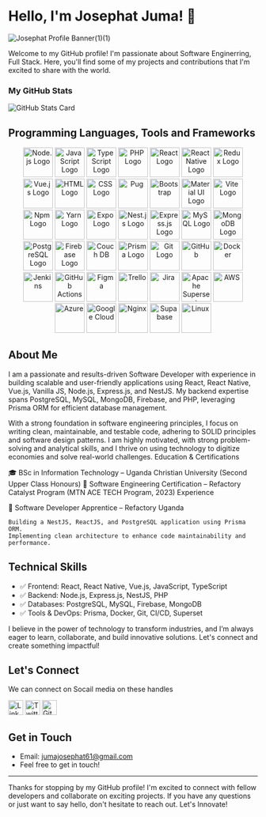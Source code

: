 # Hello, I'm Josephat Juma! 👋

![Josephat Profile Banner(1)(1)](https://github.com/user-attachments/assets/b7cc4245-d60a-4160-aee4-9815a3809722)





Welcome to my GitHub profile! I'm passionate about Software Enginerring, Full Stack. Here, you'll find some of my projects and contributions that I'm excited to share with the world.
<!-- Your GitHub stats -->

### My GitHub Stats

![GitHub Stats Card](https://github-readme-stats.vercel.app/api/top-langs/?username=JosephatJuma&layout=compact)

## Programming Languages, Tools and Frameworks

<div align="center" background="blue">
<img src="https://upload.wikimedia.org/wikipedia/commons/d/d9/Node.js_logo.svg" width="60" alt="Node.js Logo">
<img src="https://upload.wikimedia.org/wikipedia/commons/6/6a/JavaScript-logo.png" width="60" alt="JavaScript Logo">
<img src="https://upload.wikimedia.org/wikipedia/commons/4/4c/Typescript_logo_2020.svg" width="60" alt="TypeScript Logo">
<img src="https://upload.wikimedia.org/wikipedia/commons/thumb/2/27/PHP-logo.svg/1280px-PHP-logo.svg.png" width="60"  alt="PHP Logo">
<img src="https://upload.wikimedia.org/wikipedia/commons/a/a7/React-icon.svg" width="60"  alt="React Logo">
<img src="https://reactnative.dev/img/header_logo.svg" width="60"  alt="React Native Logo">
<img src="https://raw.githubusercontent.com/reduxjs/redux/master/logo/logo.png" width="60"  alt="Redux Logo">
<img src="https://vuejs.org/images/logo.png" width="60"  alt="Vue.js Logo">
<img src="https://www.w3.org/html/logo/downloads/HTML5_Logo_512.png" width="60"  alt="HTML Logo">
<img src="https://upload.wikimedia.org/wikipedia/commons/thumb/d/d5/CSS3_logo_and_wordmark.svg/1200px-CSS3_logo_and_wordmark.svg.png" width="60"  alt="CSS Logo">
  <img src="https://miro.medium.com/v2/resize:fit:506/1*XQrm5n6_iX2mY93lT4d4cA.png" width="60"  alt="Pug">
  <img src="https://upload.wikimedia.org/wikipedia/commons/thumb/b/b2/Bootstrap_logo.svg/800px-Bootstrap_logo.svg.png" width="60"  alt="Bootstrap">
<img src="https://material-ui.com/static/logo.png" width="60"  alt="Material UI Logo">
  <img src="https://upload.wikimedia.org/wikipedia/commons/thumb/f/f1/Vitejs-logo.svg/800px-Vitejs-logo.svg.png" width="60"  alt="Vite Logo"/>
<img src="https://upload.wikimedia.org/wikipedia/commons/thumb/d/db/Npm-logo.svg/1200px-Npm-logo.svg.png" width="60"  alt="Npm Logo" />
<img src="https://upload.wikimedia.org/wikipedia/commons/thumb/1/11/Yarn-logo-kitten.svg/1200px-Yarn-logo-kitten.svg.png" width="60"  alt="Yarn Logo">
<img src="https://www.inapps.net/wp-content/uploads/2022/05/developing-building-testing-and-deploying-react-native-apps-14-638.jpg" width="60"  alt="Expo Logo">
<img src="https://docs.nestjs.com/assets/logo-small.svg" width="60"  alt="Nest.js Logo">
<img src="https://miro.medium.com/v2/resize:fit:900/1*ZIWWlLt8O9w3-spKcqI4mA.png" width="60"  alt="Express.js Logo">
<img src="https://upload.wikimedia.org/wikipedia/fr/thumb/6/62/MySQL.svg/1200px-MySQL.svg.png" width="60"   alt="MySQL Logo">
<img src="https://miro.medium.com/v2/resize:fit:512/1*doAg1_fMQKWFoub-6gwUiQ.png" width="60"  alt="MongoDB Logo">
<img src="https://www.postgresql.org/media/img/about/press/elephant.png" width="60"  alt="PostgreSQL Logo">
<img src="https://firebase.google.com/downloads/brand-guidelines/PNG/logo-logomark.png" width="60"  alt="Firebase Logo">
<img src="https://blog.desdelinux.net/wp-content/uploads/2020/03/CouchDB-logo-1.png"  width="60"  alt="Couch DB" />
<img src="https://d2eip9sf3oo6c2.cloudfront.net/tags/images/000/001/287/square_480/prismaHD.png" width="60"  alt="Prisma Logo">
<img src="https://upload.wikimedia.org/wikipedia/commons/thumb/e/e0/Git-logo.svg/1280px-Git-logo.svg.png" alt="Git Logo" width="60" />
<img src="https://upload.wikimedia.org/wikipedia/commons/thumb/c/c2/GitHub_Invertocat_Logo.svg/1200px-GitHub_Invertocat_Logo.svg.png" width="60"  alt="GitHub"/>
<img src="https://images.crunchbase.com/image/upload/c_lpad,f_auto,q_auto:eco,dpr_1/ywjqppks5ffcnbfjuttq" width="60"  alt="Docker"/>
<img src="https://www.learntek.org/blog/wp-content/uploads/2018/05/jenkins_image.png" width="60"  alt="Jenkins"/>
 <img src="https://avatars.githubusercontent.com/u/44036562?s=280&v=4" width="60"  alt="GitHub Actions"/>
   <img src="https://assets.asana.biz/transform/ba9b63a3-f255-4088-b5fe-14ab4628f50b/logo-app-figma" width="60"  alt="Figma"/>
  <img src="https://1000logos.net/wp-content/uploads/2021/05/Trello-Logo-2011.png"  width="60"  alt="Trello" />
   <img src="https://upload.wikimedia.org/wikipedia/commons/thumb/8/8a/Jira_Logo.svg/800px-Jira_Logo.svg.png"  width="60"  alt="Jira" />
  <img src="https://encrypted-tbn0.gstatic.com/images?q=tbn:ANd9GcTCLG9-qs8xtQkO-_DAno-Shyngpq8NJp9UGA&s"  width="60"  alt="Apache Superset" />
   <img src="https://encrypted-tbn0.gstatic.com/images?q=tbn:ANd9GcQdrJ1-zxWcvafS70eA0b37sxk1-AGkP6PRJg&s"  width="60"  alt="AWS" />
   <img src="https://encrypted-tbn0.gstatic.com/images?q=tbn:ANd9GcS3fUYZToZjZ6b4tBJ9HsMT2DuHZqwvV0ISEw&s"  width="60"  alt="Azure" />
   <img src="https://encrypted-tbn0.gstatic.com/images?q=tbn:ANd9GcRJg6--QiJrStvhBzd0RrjQj0qgWCPscSaKdg&s"  width="60"  alt="Google Cloud" />
   <img src="https://miro.medium.com/v2/resize:fit:1200/0*mjG1YdoT7xPcnznN.jpg"  width="60"  alt="Nginx" />
  <img src="https://miro.medium.com/v2/resize:fit:1400/1*pnSzmFJRCJztS7tkSJXYuQ.jpeg"  width="60"  alt="Supabase" />
    <img src="https://miro.medium.com/v2/resize:fit:1400/0*Qqqd7UsfFDPL7WXh.jpeg"  width="60"  alt="Linux" />
</div>

## About Me
I am a passionate and results-driven Software Developer with experience in building scalable and user-friendly applications using React, React Native, Vue.js, Vanilla JS, Node.js, Express.js, and NestJS. My backend expertise spans PostgreSQL, MySQL, MongoDB, Firebase, and PHP, leveraging Prisma ORM for efficient database management.

With a strong foundation in software engineering principles, I focus on writing clean, maintainable, and testable code, adhering to SOLID principles and software design patterns. I am highly motivated, with strong problem-solving and analytical skills, and I thrive on using technology to digitize economies and solve real-world challenges.
Education & Certifications

🎓 BSc in Information Technology – Uganda Christian University (Second Upper Class Honours)
📜 Software Engineering Certification – Refactory Catalyst Program (MTN ACE TECH Program, 2023)
Experience

🚀 Software Developer Apprentice – Refactory Uganda

    Building a NestJS, ReactJS, and PostgreSQL application using Prisma ORM.
    Implementing clean architecture to enhance code maintainability and performance.

## Technical Skills

- ✅ Frontend: React, React Native, Vue.js, JavaScript, TypeScript
- ✅ Backend: Node.js, Express.js, NestJS, PHP
- ✅ Databases: PostgreSQL, MySQL, Firebase, MongoDB
- ✅ Tools & DevOps: Prisma, Docker, Git, CI/CD, Superset

I believe in the power of technology to transform industries, and I’m always eager to learn, collaborate, and build innovative solutions. Let's connect and create something impactful!

## Let's Connect

We can connect on Socail media on these handles

<div align="left">

[<img src="https://play-lh.googleusercontent.com/kMofEFLjobZy_bCuaiDogzBcUT-dz3BBbOrIEjJ-hqOabjK8ieuevGe6wlTD15QzOqw" width="30" alt="LinkedIn" />](https://www.linkedin.com/in/josephat-juma-79515521b/) [<img src="https://pbs.twimg.com/profile_images/1683899100922511378/5lY42eHs_400x400.jpg" alt="Twitter"  width="30"/>](https://twitter.com/JuJosephat)
[<img src="https://upload.wikimedia.org/wikipedia/commons/thumb/c/c2/GitHub_Invertocat_Logo.svg/1200px-GitHub_Invertocat_Logo.svg.png" alt="GitHub"  width="30"/>](https://github.com/JosephatJuma) 
</div> 


## Get in Touch

- Email: jumajosephat61@gmail.com
- Feel free to get in touch!

---

Thanks for stopping by my GitHub profile! I'm excited to connect with fellow developers and collaborate on exciting projects. If you have any questions or just want to say hello, don't hesitate to reach out. Let's Innovate!

